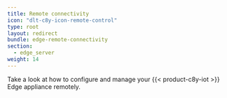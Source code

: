 ```yaml
---
title: Remote connectivity
icon: "dlt-c8y-icon-remote-control"
type: root
layout: redirect
bundle: edge-remote-connectivity
section: 
  - edge_server
weight: 14
---
```


 Take a look at how to configure and manage your {{< product-c8y-iot >}} Edge appliance remotely.